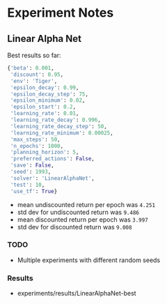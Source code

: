 # Experiment Notes

## Linear Alpha Net

Best results so far: 

```python
{'beta': 0.001,
 'discount': 0.95,
 'env': 'Tiger',
 'epsilon_decay': 0.99,
 'epsilon_decay_step': 75,
 'epsilon_minimum': 0.02,
 'epsilon_start': 0.2,
 'learning_rate': 0.01,
 'learning_rate_decay': 0.996,
 'learning_rate_decay_step': 50,
 'learning_rate_minimum': 0.00025,
 'max_steps': 50,
 'n_epochs': 1000,
 'planning_horizon': 5,
 'preferred_actions': False,
 'save': False,
 'seed': 1993,
 'solver': 'LinearAlphaNet',
 'test': 10,
 'use_tf': True}
```

* mean undiscounted return per epoch was `4.251`
* std dev for undiscounted return was `9.486`
* mean discounted return per epoch was `3.997`
* std dev for discounted return was `9.008` 
### TODO 
* Multiple experiments with different random seeds

### Results
* experiments/results/LinearAlphaNet-best 


